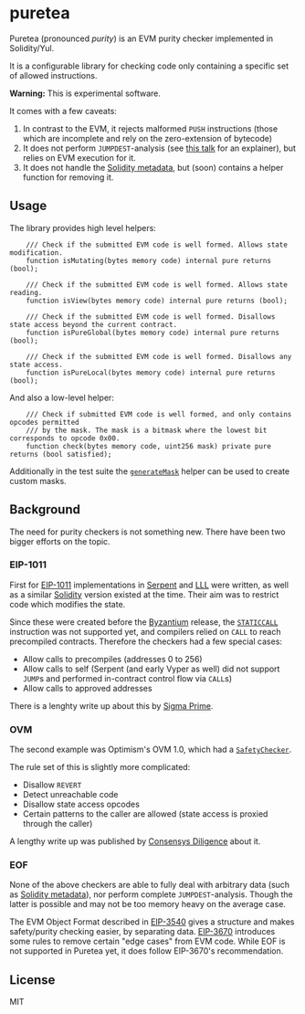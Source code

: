 # puretea

Puretea (pronounced *purity*) is an EVM purity checker implemented in Solidity/Yul.

It is a configurable library for checking code only containing a specific set of allowed instructions.

**Warning:** This is experimental software.

It comes with a few caveats:
1) In contrast to the EVM, it rejects malformed `PUSH` instructions
(those which are incomplete and rely on the zero-extension of bytecode)
2) It does not perform `JUMPDEST`-analysis (see [this talk](https://www.youtube.com/watch?v=8Cp8IsmIJl4)
for an explainer), but relies on EVM execution for it.
3) It does not handle the [Solidity metadata](https://docs.soliditylang.org/en/latest/metadata.html#contract-metadata),
but (soon) contains a helper function for removing it.

## Usage

The library provides high level helpers:
```solidity
    /// Check if the submitted EVM code is well formed. Allows state modification.
    function isMutating(bytes memory code) internal pure returns (bool);

    /// Check if the submitted EVM code is well formed. Allows state reading.
    function isView(bytes memory code) internal pure returns (bool);

    /// Check if the submitted EVM code is well formed. Disallows state access beyond the current contract.
    function isPureGlobal(bytes memory code) internal pure returns (bool);

    /// Check if the submitted EVM code is well formed. Disallows any state access.
    function isPureLocal(bytes memory code) internal pure returns (bool);
```

And also a low-level helper:
```solidity
    /// Check if submitted EVM code is well formed, and only contains opcodes permitted
    /// by the mask. The mask is a bitmask where the lowest bit corresponds to opcode 0x00.
    function check(bytes memory code, uint256 mask) private pure returns (bool satisfied);
```

Additionally in the test suite the [`generateMask`](./test/Puretea.t.sol) helper can be used to create custom masks.

## Background

The need for purity checkers is not something new. There have been two bigger efforts on the topic.

### EIP-1011

First for [EIP-1011](https://eips.ethereum.org/EIPS/eip-1011) implementations in [Serpent](https://github.com/ethereum/research/blob/master/impurity/check_for_impurity.se)
and [LLL](https://github.com/ethereum/casper/pull/143/files) were written, as well as a similar
[Solidity](https://gist.github.com/chriseth/9c3c4cbf6d3debddc6b14a8863d92719) version existed at the time. Their aim was to restrict code which modifies the state.

Since these were created before the [Byzantium](https://eips.ethereum.org/EIPS/eip-609) release, the
[`STATICCALL`](https://eips.ethereum.org/EIPS/eip-214) instruction was not supported yet, and compilers
relied on `CALL` to reach precompiled contracts. Therefore the checkers had a few special cases:
- Allow calls to precompiles (addresses 0 to 256)
- Allow calls to self (Serpent (and early Vyper as well) did not support `JUMP`s and performed in-contract control flow via `CALL`s)
- Allow calls to approved addresses

There is a lenghty write up about this by [Sigma Prime](https://blog.sigmaprime.io/evm-purity.html).

### OVM

The second example was Optimism's OVM 1.0, which had a [`SafetyChecker`](https://github.com/ethereum-optimism/contracts/blob/606577457191973b46034602f46ddcc130a5c0ac/contracts/optimistic-ethereum/OVM/execution/OVM_SafetyChecker.sol).

The rule set of this is slightly more complicated:
- Disallow `REVERT`
- Detect unreachable code
- Disallow state access opcodes
- Certain patterns to the caller are allowed (state access is proxied through the caller)

A lengthy write up was published by [Consensys Diligence](https://consensys.net/diligence/audits/2021/03/optimism-safetychecker/) about it.

### EOF

None of the above checkers are able to fully deal with arbitrary data (such as [Solidity metadata](https://docs.soliditylang.org/en/latest/metadata.html#contract-metadata)), nor perform complete `JUMPDEST`-analysis. Though the latter is possible and may not be too memory heavy on the average case.

The EVM Object Format described in [EIP-3540](https://eips.ethereum.org/EIPS/eip-3540) gives a structure and makes safety/purity checking easier, by separating data. [EIP-3670](https://eips.ethereum.org/EIPS/eip-3670) introduces some rules to remove certain "edge cases" from EVM code. While EOF is not supported in Puretea yet, it does follow EIP-3670's recommendation.

## License

MIT
